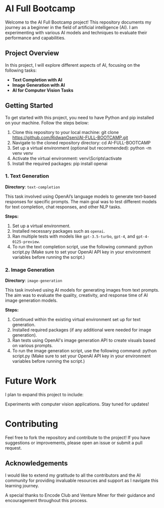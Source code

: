 # AI Full Bootcamp

Welcome to the AI Full Bootcamp project! This repository documents my journey as a beginner in the field of artificial intelligence (AI). I am experimenting with various AI models and techniques to evaluate their performance and capabilities.

## Project Overview

In this project, I will explore different aspects of AI, focusing on the following tasks:

- **Text Completion with AI**
- **Image Generation with AI**
- **AI for Computer Vision Tasks**

## Getting Started

To get started with this project, you need to have Python and pip installed on your machine. Follow the steps below:

1. Clone this repository to your local machine:
    git clone https://github.com/RidwanOseni/AI-FULL-BOOTCAMP.git
2. Navigate to the cloned repository directory:
    cd AI-FULL-BOOTCAMP
3. Set up a virtual environment (optional but recommended):
    python -m venv venv
4. Activate the virtual environment:
    venv\Scripts\activate
5. Install the required packages:
    pip install openai

### 1. Text Generation

**Directory**: `text-completion`

This task involved using OpenAI’s language models to generate text-based responses for specific prompts. The main goal was to test different models for text completion, chat responses, and other NLP tasks.

**Steps:**
1. Set up a virtual environment.
2. Installed necessary packages such as `openai`.
3. Ran multiple tests with models like `gpt-3.5-turbo`, `gpt-4`, and `gpt-4-0125-preview`.
4. To run the text completion script, use the following command:
    python script.py
    (Make sure to set your OpenAI API key in your environment variables before running the script.)


### 2. Image Generation

**Directory**: `image-generation`

This task involved using AI models for generating images from text prompts. The aim was to evaluate the quality, creativity, and response time of AI image generation models.

**Steps:**
1. Continued within the existing virtual environment set up for text generation.
2. Installed required packages (if any additional were needed for image generation).
3. Ran tests using OpenAI's image generation API to create visuals based on various prompts.
4. To run the image generation script, use the following command:
    python script.py
    (Make sure to set your OpenAI API key in your environment variables before running the script.)


# Future Work

I plan to expand this project to include:

Experiments with computer vision applications.
Stay tuned for updates!

# Contributing

Feel free to fork the repository and contribute to the project! If you have suggestions or improvements, please open an issue or submit a pull request.

## Acknowledgements

I would like to extend my gratitude to all the contributors and the AI community for providing invaluable resources and support as I navigate this learning journey. 

A special thanks to Encode Club and Venture Miner for their guidance and encouragement throughout this process.





   
